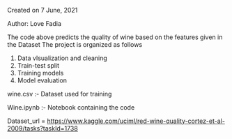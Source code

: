 Created on 7 June, 2021

Author: Love Fadia

The code above predicts the quality of wine based on the features given in the Dataset The project is organized as follows
 
 1) Data vIsualization and cleaning
 2) Train-test split
 3) Training models
 4) Model evaluation

wine.csv :- Dataset used for training

Wine.ipynb :- Notebook containing the code

Dataset_url = https://www.kaggle.com/uciml/red-wine-quality-cortez-et-al-2009/tasks?taskId=1738
